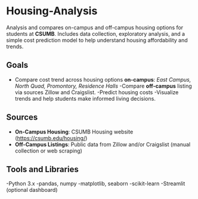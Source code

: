 # Housing-Analysis

Analysis and compares on-campus and off-campus housing options for students at **CSUMB**. Includes data collection, exploratory analysis, and a simple cost prediction model to help understand housing affordability and trends.



## Goals
- Compare cost trend across housing options **on-campus**:
*East Campus, North Quad, Promontory, Residence Halls*
-Compare **off-campus** listing via sources Zillow and Craigslist.
-Predict housing costs
-Visualize trends and help students make informed living decisions.



## Sources
- **On-Campus Housing**: CSUMB Housing website (https://csumb.edu/housing/)
- **Off-Campus Listings**: Public data from Zillow and/or Craigslist (manual collection or web scraping)



## Tools and Libraries

-Python 3.x
-pandas, numpy
-matplotlib, seaborn
-scikit-learn 
-Streamlit (optional dashboard)

